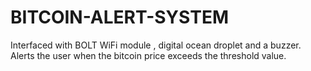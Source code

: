 # BITCOIN-ALERT-SYSTEM
Interfaced with BOLT WiFi module , digital ocean droplet and a buzzer.
Alerts the user when the bitcoin price exceeds the threshold value.
